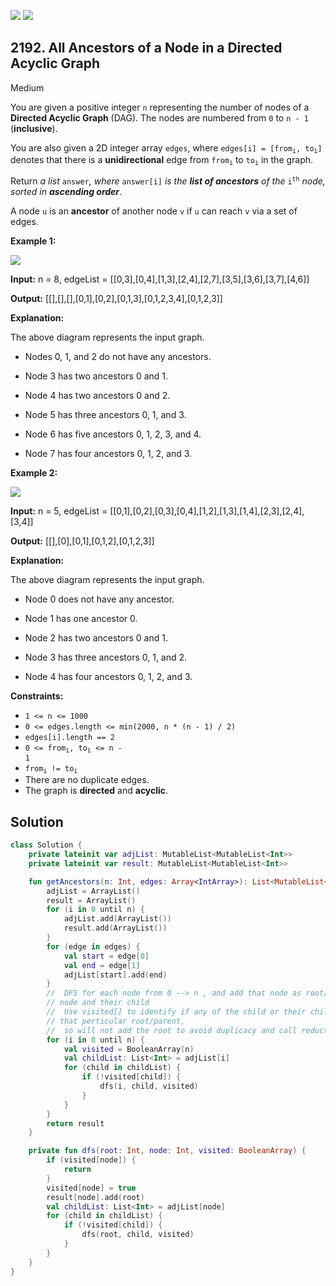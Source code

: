 [![](https://img.shields.io/github/stars/javadev/LeetCode-in-Kotlin?label=Stars&style=flat-square)](https://github.com/javadev/LeetCode-in-Kotlin)
[![](https://img.shields.io/github/forks/javadev/LeetCode-in-Kotlin?label=Fork%20me%20on%20GitHub%20&style=flat-square)](https://github.com/javadev/LeetCode-in-Kotlin/fork)

## 2192\. All Ancestors of a Node in a Directed Acyclic Graph

Medium

You are given a positive integer `n` representing the number of nodes of a **Directed Acyclic Graph** (DAG). The nodes are numbered from `0` to `n - 1` (**inclusive**).

You are also given a 2D integer array `edges`, where <code>edges[i] = [from<sub>i</sub>, to<sub>i</sub>]</code> denotes that there is a **unidirectional** edge from <code>from<sub>i</sub></code> to <code>to<sub>i</sub></code> in the graph.

Return _a list_ `answer`_, where_ `answer[i]` _is the **list of ancestors** of the_ <code>i<sup>th</sup></code> _node, sorted in **ascending order**_.

A node `u` is an **ancestor** of another node `v` if `u` can reach `v` via a set of edges.

**Example 1:**

![](https://assets.leetcode.com/uploads/2019/12/12/e1.png)

**Input:** n = 8, edgeList = \[\[0,3],[0,4],[1,3],[2,4],[2,7],[3,5],[3,6],[3,7],[4,6]]

**Output:** [[],[],[],[0,1],[0,2],[0,1,3],[0,1,2,3,4],[0,1,2,3]]

**Explanation:**

The above diagram represents the input graph.

- Nodes 0, 1, and 2 do not have any ancestors.

- Node 3 has two ancestors 0 and 1.

- Node 4 has two ancestors 0 and 2.

- Node 5 has three ancestors 0, 1, and 3.

- Node 6 has five ancestors 0, 1, 2, 3, and 4.

- Node 7 has four ancestors 0, 1, 2, and 3. 

**Example 2:**

![](https://assets.leetcode.com/uploads/2019/12/12/e2.png)

**Input:** n = 5, edgeList = \[\[0,1],[0,2],[0,3],[0,4],[1,2],[1,3],[1,4],[2,3],[2,4],[3,4]]

**Output:** [[],[0],[0,1],[0,1,2],[0,1,2,3]]

**Explanation:**

The above diagram represents the input graph.

- Node 0 does not have any ancestor.

- Node 1 has one ancestor 0.

- Node 2 has two ancestors 0 and 1.

- Node 3 has three ancestors 0, 1, and 2.

- Node 4 has four ancestors 0, 1, 2, and 3. 

**Constraints:**

*   `1 <= n <= 1000`
*   `0 <= edges.length <= min(2000, n * (n - 1) / 2)`
*   `edges[i].length == 2`
*   <code>0 <= from<sub>i</sub>, to<sub>i</sub> <= n - 1</code>
*   <code>from<sub>i</sub> != to<sub>i</sub></code>
*   There are no duplicate edges.
*   The graph is **directed** and **acyclic**.

## Solution

```kotlin
class Solution {
    private lateinit var adjList: MutableList<MutableList<Int>>
    private lateinit var result: MutableList<MutableList<Int>>

    fun getAncestors(n: Int, edges: Array<IntArray>): List<MutableList<Int>> {
        adjList = ArrayList()
        result = ArrayList()
        for (i in 0 until n) {
            adjList.add(ArrayList())
            result.add(ArrayList())
        }
        for (edge in edges) {
            val start = edge[0]
            val end = edge[1]
            adjList[start].add(end)
        }
        //  DFS for each node from 0 --> n , and add that node as root/parent into each reachable
        // node and their child
        //  Use visited[] to identify if any of the child or their childs are already visited for
        // that perticular root/parent,
        //  so will not add the root to avoid duplicacy and call reduction .
        for (i in 0 until n) {
            val visited = BooleanArray(n)
            val childList: List<Int> = adjList[i]
            for (child in childList) {
                if (!visited[child]) {
                    dfs(i, child, visited)
                }
            }
        }
        return result
    }

    private fun dfs(root: Int, node: Int, visited: BooleanArray) {
        if (visited[node]) {
            return
        }
        visited[node] = true
        result[node].add(root)
        val childList: List<Int> = adjList[node]
        for (child in childList) {
            if (!visited[child]) {
                dfs(root, child, visited)
            }
        }
    }
}
```